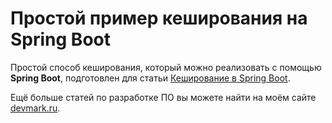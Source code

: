 # Простой пример кеширования на Spring Boot

Простой способ кеширования, который можно реализовать с помощью **Spring Boot**, подготовлен для статьи [Кеширование в Spring Boot](https://devmark.ru/article/spring-boot-caching).

Ещё больше статей по разработке ПО вы можете найти на моём сайте [devmark.ru](https://devmark.ru/).